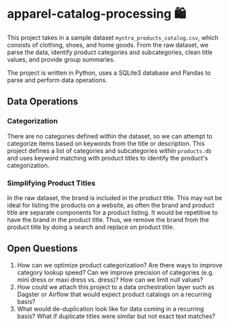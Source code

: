 # apparel-catalog-processing :shopping:

This project takes in a sample dataset `myntra_products_catalog.csv`, which consists of clothing, shoes, and home goods. From the raw dataset, we parse the data, identify product categories and subcategories, clean title values, and provide group summaries.

The project is written in Python, uses a SQLite3 database and Pandas to parse and perform data operations.

## Data Operations 

### Categorization
There are no categories defined within the dataset, so we can attempt to categorize items based on keywords from the title or description. This project defines a list of categories and subcategories within `products.db` and uses keyword matching with product titles to identify the product's categorization.

### Simplifying Product Titles
In the raw dataset, the brand is included in the product title. This may not be ideal for listing the products on a website, as often the brand and product title are separate components for a product listing. It would be repetitive to have the brand in the product title. Thus, we remove the brand from the product title by doing a search and replace on product title.

## Open Questions

1. How can we optimize product categorization? Are there ways to improve category lookup speed? Can we improve precision of categories (e.g. mini dress or maxi dress vs. dress)? How can we limit null values? 
2. How could we attach this project to a data orchestration layer such as Dagster or Airflow that would expect product catalogs on a recurring basis? 
3. What would de-duplication look like for data coming in a recurring basis? What if duplicate titles were similar but not exact text matches?
